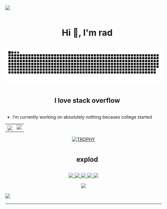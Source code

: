 <!--horizontal divider(gradiant)-->
<img src="https://user-images.githubusercontent.com/73097560/115834477-dbab4500-a447-11eb-908a-139a6edaec5c.gif">

<!--h1 without bottom border-->
<div id="user-content-toc">
  <ul align="center">
    <summary><h1 style="display: inline-block">Hi 👋, I'm rad</h1></summary>
  </ul>
</div>

<!--- snake -->
<div align="center">
  <img src="https://github.com/1999AZZAR/1999AZZAR/blob/readme/resources/img/grid-snake.svg" alt="snake">
  </a>
</div>

<!--h2 without bottom border-->
<div id="user-content-toc">
  <ul align="center">
    <summary><h2 style="display: inline-block">I love stack overflow</h2></summary>
  </ul>
</div>

<!--Intro start-->

- I’m currently working on absolutely nothing becaues college started
<!--Intro end-->

<!--- stats & Trophy (start) -->
<p align="center">
    <table align="center" border="0">
        <tr>
            <!-- First image (or set of elements) -->
            <td align="center">
                <img align="center" src="https://github-readme-stats.vercel.app/api?username=radnotred&theme=dark&show_icons=true&count_private=true" />
            </td>
            <td align="center">
                <img src="https://github-readme-streak-stats.herokuapp.com/?user=radnotred&theme=dark&hide_border=false" />
            </td>
        </tr>
    </table>

<!--- stats (end) -->

<!--- trophy (start) -->
<div align=center>
  <a href="https://github.com/ryo-ma/github-profile-trophy" title="Go to Source">
      <img align="center" width=84% src="https://github-profile-trophy.vercel.app/?username=radnotred&theme=radical&row=1&column=7&margin-h=15&margin-w=5&no-bg=true" alt="TROPHY" />
    </a>
</div>
<!--- trophy (start) -->

</p>        
<!--- stats (end) -->

<!--h1 without bottom border-->
<div id="user-content-toc">
  <ul align="center">
    <summary><h2 style="display: inline-block">explod</h2></summary>
  </ul>
</div>
<!--tech stack icons-->
<div align="center">
    <a href="https://skillicons.dev">
        <img src="https://skillicons.dev/icons?i=dart,java,lua,py,ts&perline=14" />
        <img src="https://skillicons.dev/icons?i=express,fastapi,discord&perline=14" />
        <img src="https://skillicons.dev/icons?i=firebase,mongodb,mysql,postgres,redis,sqlite&perline=14" />
        <img src="https://skillicons.dev/icons?i=bash,docker,git,github,gitlab,githubactions,linux,nginx,powershell,prisma,sentry,vercel,vscode&perline=14" />
        <img src="https://skillicons.dev/icons?i=cloudflare,regex,&perline=14"/>
    </a>
</div>

<div align="center">
  
[![](https://visitcount.itsvg.in/api?id=radnotred&icon=3&color=6)](https://visitcount.itsvg.in)
  
</div>

<!--horizontal divider(gradiant)-->
<img src="https://user-images.githubusercontent.com/73097560/115834477-dbab4500-a447-11eb-908a-139a6edaec5c.gif">

---
